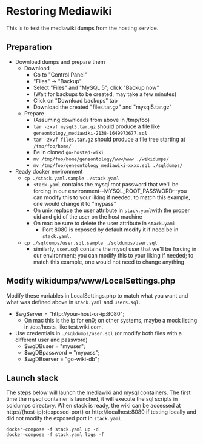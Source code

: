 # Restoring Mediawiki

This is to test the mediawiki dumps from the hosting service.

## Preparation

- Download dumps and prepare them
  - Download
	- Go to "Control Panel"
	- "Files" -> "Backup"
	- Select "Files" and "MySQL 5"; click "Backup now"
	- (Wait for backups to be created, may take a few minutes)
	- Click on "Download backups" tab
	- Download the created "files.tar.gz" and "mysql5.tar.gz"
  - Prepare
	- (Assuming downloads from above in /tmp/foo)
	- `tar -zxvf mysql5.tar.gz` should produce a file like `geneontology_mediawiki-2138-1649973677.sql`
	- `tar -zxvf files.tar.gz` should produce a file tree starting at `/tmp/foo/home/`
	- Be in cloned `go-hosted-wiki`
    - `mv /tmp/foo/home/geneontology/www/www ./wikidumps/`
    - `mv /tmp/foo/geneontology_mediawiki-xxxx.sql ./sqldumps/`
- Ready docker environment
  - `cp ./stack.yaml.sample ./stack.yaml`
	- `stack.yaml` contains the mysql root password that we'll be forcing in our environment--MYSQL\_ROOT\_PASSWORD--you can modify this to your liking if needed; to match this example, one would change it to "mypass"
	- On unix replace the user attribute in `stack.yaml`with the proper uid and gid of the user on the host machine
	- On mac be sure to delete the user attribute in `stack.yaml`
        - Port 8080 is exposed by default modify it if need be in `stack.yaml`.
  - `cp ./sqldumps/user.sql.sample ./sqldumps/user.sql`
	- similarly, `user.sql` contains the mysql user that we'll be forcing in our environment; you can modify this to your liking if needed; to match this example, one would not need to change anything

## Modify wikidumps/www/LocalSettings.php

Modify these variables in LocalSettings.php to match what you want and what was defined above in `stack.yaml` and `users.sql`.

- $wgServer = "http://your-host-or-ip:8080";
  - On mac this is the ip for en0; on other systems, maybe a mock listing in /etc/hosts, like test.wiki.com.
- Use credentials in `./sqldumps/user.sql` (or modify both files with a different user and password)
  - $wgDBuser = "myuser";
  - $wgDBpassword = "mypass";
  - $wgDBserver = "go-wiki-db";

## Launch stack

The steps below  will launch the mediawiki and mysql containers. The first time the mysql container is launched,
it will execute the sql scripts in sqldumps directory. When stack is ready, the wiki can be accessed at
http://{host-ip}:{exposed-port} or http://localhost:8080 if testing locally and did not modify the exposed port
in `stack.yaml`

```
docker-compose -f stack.yaml up -d
docker-compose -f stack.yaml logs -f
```

